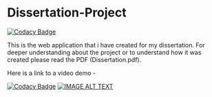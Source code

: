 # Dissertation-Project
[![Codacy Badge](https://api.codacy.com/project/badge/Grade/c43c119be3ac4fa5a048a333eaea975d)](https://www.codacy.com/app/ieuan.walker007/Dissertation-Project?utm_source=github.com&amp;utm_medium=referral&amp;utm_content=IeuanWalker/Dissertation-Project&amp;utm_campaign=Badge_Grade)

This is the web application that i have created for my dissertation.
For deeper understanding about the project or to understand how it was created please read the PDF (Dissertation.pdf).

Here is a link to a video demo -

[![Codacy Badge](https://api.codacy.com/project/badge/Grade/c43c119be3ac4fa5a048a333eaea975d)](https://www.codacy.com/app/ieuan.walker007/Dissertation-Project?utm_source=github.com&utm_medium=referral&utm_content=IeuanWalker/Dissertation-Project&utm_campaign=badger)
[![IMAGE ALT TEXT](http://img.youtube.com/vi/luJhd5diDgg/0.jpg)](http://www.youtube.com/watch?v=luJhd5diDgg "Dissertation Project Demo - A Semantic Web Natural Language Proccessing search engine")
